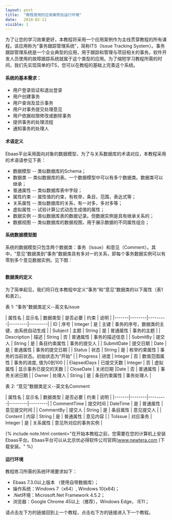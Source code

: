 ```yaml
---
layout: post
title:  "教程使用的应用案例及运行环境"
date:   2018-02-11
visible: 1
---
```


为了让您的学习效果更好，本教程将采用一个应用案例作为主线贯穿教程的所有课程。该应用称为“事务跟踪管理系统”，简称ITS（Issue Tracking System）。事务跟踪管理系统是一个企业典型的应用，用于跟踪和管理与项目相关的事务。软件开发人员使用的故障跟踪系统就属于这个类型的应用。为了缩短学习教程所需的时间，我们先实现简单的ITS，您可以在教程的基础上完善这个系统。

#### 系统的基本需求：

* 用户登录验证和退出登录
* 用户创建事务
* 用户查询及显示事务
* 用户对事务提交处理意见
* 用户依据权限修改或删除事务
* 提供事务的处理流程
* 通知事务的处理人

#### 术语定义

Ebaas平台采用面向对象的数据模型，为了与关系数据库的术语对应，本教程采用的术语请参见下表：

* 数据模型 -- 类似数据库的Schema；
* 数据类 -- 类似数据库的表。一个数据模型中可以有多个数据类。数据类可以继承；
* 普通属性 -- 类似数据库表中字段；
* 属性约束 -- 属性值的约束，有枚举，条目，范围，表达式等；
* 关系属性 -- 类似数据库的关系，有一对多，多对多等；
* 虚拟属性 -- 试验计算公式动态生成值的属性；
* 数据实例 -- 类似数据库表的数据记录。但数据实例是具有继承关系的；
* 数据视图 -- 类似数据库的数据视图，用于展示数据的不同属性组合；

#### 系统数据模型图

系统的数据模型只包含两个数据类：事务（Issue）和意见（Comment）。其中，“意见”数据类到“事务”数据类具有多对一的关系，即每个事务数据实例可以有零到多个意见数据实例。见下图：

 <img src="{{'/assets/img/Tutorial-1.1--DB-diagram.png' | prepend: site.baseurl }}" alt="">

#### 数据类的定义

为了简单起见，我们将只在本教程中定义“事务”和“意见”数据类的以下属性（表1和表2）。

表 1: “事务”数据类定义--英文名Issue

| 属性名 | 显示名 | 数据类型 | 是否必要 | 约束 | 说明 |
|-------|--------|---------|---------|---------|
| ID | 序号 | Integer | 是 | 主键 | 事务的序号，数据类的主键，由系统自动生成 |
| Subject | 主题 | String | 是 | 普通属性 | 事务的主题 |
| Description | 描述 | String | 否 | 普通属性 | 事务的描述信息 |
| SubmitBy | 提交人 | String | 是 | 条目约束属性 | 事务的提交人 |
| SubmitDate | 提交日期 | Date | 是 | 普通属性 | 事务的提交日期 |
| Status | 状态 | String | 是 | 枚举约束属性 | 事务的当前状态。初始状态为“开始” |
| Progress | 进度 | Integer | 否 | 数值范围属性 | 事务的进度, 值为0到100 |
| ElapsedDays | 已提交天数 | Integer | 否 | 虚拟属性 | 显示事务已提交的天数 |
| CloseDate | 关闭日期 |Date | 否 | 普通属性 | 事务关闭日期 |
| Owner | 处理人 | String | 是 | 条目约束属性 | 事务处理人 |


表 2: “意见”数据类定义--英文名Comment

| 属性名 | 显示名 | 数据类型 | 是否必要 | 约束 | 说明 |
|-------|--------|---------|---------|---------|
| CommentTime | 提交时间 | DateTime | 是 | 普通属性 | 意见提交时间 |
| CommentBy | 提交人 | String | 是 | 条目属性 | 意见提交人 |
| Content | 内容 | String | 是 | 普通属性 | 意见内容 |
| ToIssue | 对应事务 | Integer | 是 | 关系属性 | 意见所对应的事务实例 |


{% include note.html content="在开始本教程之前，您需要在您的计算机上安装Ebaas平台。Ebaas平台可以从北京优必得软件公司官网(<a class='post-link' href='http://www.newtera.com'>www.newtera.com</a> )下载安装。" %}

#### 运行环境

教程练习所需的系统环境要求如下：

*	Ebaas 7.3.0以上版本 （使用自带数据库）；
*	操作系统：Windows 7（x64）, Windows 10(x64)；
*	.Net环境：Microsoft.Net Framework 4.5.2；
*	浏览器：Google Chrome 45以上（推荐），Windows Edge， IE11；

请点击左下方的链接回到上一个教程，点击右下方的链接进入下一个教程。

